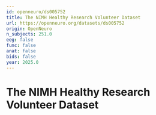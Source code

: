 ```yaml
---
id: openneuro/ds005752
title: The NIMH Healthy Research Volunteer Dataset
url: https://openneuro.org/datasets/ds005752
origin: OpenNeuro
n_subjects: 251.0
eeg: false
func: false
anat: false
bids: false
year: 2025.0
---
```


# The NIMH Healthy Research Volunteer Dataset
